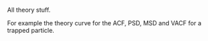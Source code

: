 All theory stuff.

For example the theory curve for the ACF, PSD, MSD and VACF for a trapped particle.
